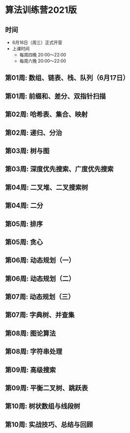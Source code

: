 # 算法训练营2021版

## 时间
- 6月16日（周三）正式开营
- 上课时间
   - 每周四晚 20:00～22:00
   - 每周六晚 20:00～22:00

## 第01周: 数组、链表、栈、队列（6月17日）
## 第01周: 前缀和、差分、双指针扫描
## 第02周: 哈希表、集合、映射
## 第02周: 递归、分治
## 第03周: 树与图
## 第03周: 深度优先搜索、广度优先搜索
## 第04周: 二叉堆、二叉搜索树
## 第04周: 二分
## 第05周: 排序
## 第05周: 贪心
## 第06周: 动态规划（一）
## 第06周: 动态规划（二）
## 第07周: 动态规划（三）
## 第07周: 字典树、并查集
## 第08周: 图论算法
## 第08周: 字符串处理
## 第09周: 高级搜索
## 第09周: 平衡二叉树、跳跃表
## 第10周: 树状数组与线段树
## 第10周: 实战技巧、总结与回顾 

